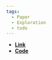 ```yaml
---
tags:
  - Paper
  - Exploration
  - todo
---
```


- **[Link](https://papers.nips.cc/paper_files/paper/2021/file/d428d070622e0f4363fceae11f4a3576-Paper.pdf)**
- **[Code](https://github.com/tianjunz/NovelD?tab=readme-ov-file)**